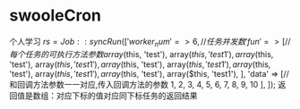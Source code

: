 # swooleCron
个人学习
$rs = Job::syncRun([
            'worker_num' => 6,//任务并发数
            'fun' => [//每个任务的可执行方法参数
                array($this, 'test'),
                array($this, 'test1'),
                array($this, 'test'),
                array($this, 'test1'),
                array($this, 'test'),
                array($this, 'test1'),
                array($this, 'test'),
                array($this, 'test1'),
                array($this, 'test'),
                array($this, 'test1'),
            ],
            'data' => [//和回调方法参数一一对应,传入回调方法的参数
                  1,
                  2,
                  3,
                  4,
                  5,
                  6,
                  7, 
                  8, 
                  9, 
                  10
            ],
        ]);
  返回值是数组：对应下标的值对应同下标任务的返回结果
